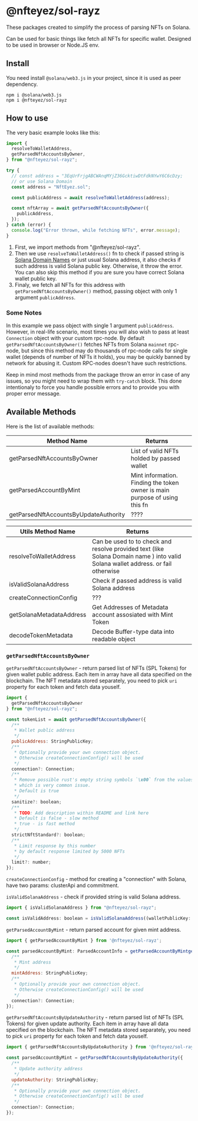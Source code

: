 # @nfteyez/sol-rayz

These packages created to simplify the process of parsing NFTs on Solana.

Can be used for basic things like fetch all NFTs for specific wallet. Designed to be used in browser or Node.JS env.

## Install

You need install `@solana/web3.js` in your project, since it is used as peer dependency.

```
npm i @solana/web3.js
npm i @nfteyez/sol-rayz

```

## How to use

The very basic example looks like this:

```javascript
import {
  resolveToWalletAddress,
  getParsedNftAccountsByOwner,
} from "@nfteyez/sol-rayz";

try {
  // const address = "3EqUrFrjgABCWAnqMYjZ36GcktiwDtFdkNYwY6C6cDzy;
  // or use Solana Domain
  const address = "NftEyez.sol";

  const publicAddress = await resolveToWalletAddress(address);

  const nftArray = await getParsedNftAccountsByOwner({
    publicAddress,
  });
} catch (error) {
  console.log("Error thrown, while fetching NFTs", error.message);
}
```

1. First, we import methods from "@nfteyez/sol-rayz".
2. Then we use `resolveToWalletAddress()` fn to check if passed string is [Solana Domain Names](https://docs.bonfida.org/collection/v/help/an-introduction-to-the-solana-name-service) or just usual Solana address, it also checks if such address is valid Solana public key. Otherwise, it throw the error. You can also skip this method if you are sure you have correct Solana wallet public key.
3. Finaly, we fetch all NFTs for this address with `getParsedNftAccountsByOwner()` method, passing object with only 1 argument `publicAddress`.

### Some Notes

In this example we pass object with single 1 argument `publicAddress`.
However, in real-life scenario, most times you will also wish to pass at least `Connection` object with your custom rpc-node. By default `getParsedNftAccountsByOwner()` fetches NFTs from Solana `mainnet` rpc-node, but since this method may do thousands of rpc-node calls for single wallet (depends of number of NFTs it holds), you may be quickly banned by network for abusing it. Custom RPC-nodes doesn't have such restrictions.

Keep in mind most methods from the package throw an error in case of any issues, so you might need to wrap them with `try-catch` block. This done intentionaly to force you handle possible errors and to provide you with proper error message.

## Available Methods

Here is the list of available methods:

| Method Name                           | Returns                                                                    |     |
| ------------------------------------- | -------------------------------------------------------------------------- | --- |
| getParsedNftAccountsByOwner           | List of valid NFTs holded by passed wallet                                 |     |
| getParsedAccountByMint                | Mint information. Finding the token owner is main purpose of using this fn |     |
| getParsedNftAccountsByUpdateAuthority | ????                                                                       |     |

| Utils Method Name        | Returns                                                                                                                          |     |
| ------------------------ | -------------------------------------------------------------------------------------------------------------------------------- | --- |
| resolveToWalletAddress   | Can be used to to check and resolve provided text (like Solana Domain name ) into valid Solana wallet address. or fail otherwise |     |
| isValidSolanaAddress     | Check if passed address is valid Solana address                                                                                  |     |
| createConnectionConfig   | ???                                                                                                                              |     |
| getSolanaMetadataAddress | Get Addresses of Metadata account assosiated with Mint Token                                                                     |     |
| decodeTokenMetadata      | Decode Buffer-type data into readable object                                                                                     |     |

### `getParsedNftAccountsByOwner`

`getParsedNftAccountsByOwner` - return parsed list of NFTs (SPL Tokens) for given wallet public address. Each item in array have all data specified on the blockchain. The NFT metadata stored separately, you need to pick `uri` property for each token and fetch data youself.

```javascript
import {
  getParsedNftAccountsByOwner
} from "@nfteyez/sol-rayz";

const tokenList = await getParsedNftAccountsByOwner({
  /**
   * Wallet public address
   */
  publicAddress: StringPublicKey;
  /**
   * Optionally provide your own connection object.
   * Otherwise createConnectionConfig() will be used
   */
  connection?: Connection;
  /**
   * Remove possible rust's empty string symbols `\x00` from the values,
   * which is very common issue.
   * Default is true
   */
  sanitize?: boolean;
  /**
   * TODO: Add description within README and link here
   * Default is false - slow method
   * true - is fast method
   */
  strictNftStandard?: boolean;
  /**
   * Limit response by this number
   * by default response limited by 5000 NFTs
   */
  limit?: number;
});
```

`createConnectionConfig` - method for creating a "connection" with Solana, have two params: clusterApi and commitment.

`isValidSolanaAddress` - check if provided string is valid Solana address.

```javascript
import { isValidSolanaAddress } from "@nfteyez/sol-rayz";

const isValidAddress: boolean = isValidSolanaAddress((walletPublicKey: string));
```

`getParsedAccountByMint` - return parsed account for given mint address.

```javascript
import { getParsedAccountByMint } from '@nfteyez/sol-rayz';

const parsedAccountByMint: ParsedAccountInfo = getParsedAccountByMintgetParsedAccountByMint({
  /**
   * Mint address
   */
  mintAddress: StringPublicKey;
  /**
   * Optionally provide your own connection object.
   * Otherwise createConnectionConfig() will be used
   */
  connection?: Connection;
});
```

`getParsedNftAccountsByUpdateAuthority` - return parsed list of NFTs (SPL Tokens) for given update authority. Each item in array have all data specified on the blockchain. The NFT metadata stored separately, you need to pick `uri` property for each token and fetch data youself.

```javascript
import { getParsedNftAccountsByUpdateAuthority } from '@nfteyez/sol-rayz';

const parsedAccountByMint = getParsedNftAccountsByUpdateAuthority({
  /**
   * Update authority address
   */
  updateAuthority: StringPublicKey;
  /**
   * Optionally provide your own connection object.
   * Otherwise createConnectionConfig() will be used
   */
  connection?: Connection;
});
```
